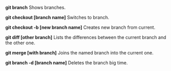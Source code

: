 **git branch**
Shows branches.

**git checkout \[branch name]**
Switches to branch.

**git checkout -b \[new branch name]**
Creates new branch from current.

**git diff \[other branch]**
Lists the differences between the current branch and the other one.

**git merge \[with branch]**
Joins the named branch into the current one.

**git branch -d \[branch name]**
Deletes the branch big time.